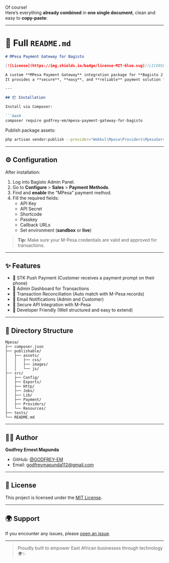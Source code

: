 Of course!  
Here’s everything **already combined** in **one single document**, clean and easy to **copy-paste**:

---

# 📄 Full `README.md`

```markdown
# MPesa Payment Gateway for Bagisto

[![License](https://img.shields.io/badge/license-MIT-blue.svg)](LICENSE)

A custom **MPesa Payment Gateway** integration package for **Bagisto 2.3.x**, built with Laravel 11 standards.  
It provides a **secure**, **easy**, and **reliable** payment solution for businesses across **East Africa**, especially **Tanzania** and **Kenya**.

---

## 📦 Installation

Install via Composer:

```bash
composer require godfrey-em/mpesa-payment-gateway-for-bagisto
```

Publish package assets:

```bash
php artisan vendor:publish --provider="Webkul\Mpesa\Providers\MpesaServiceProvider"
```

---

## ⚙️ Configuration

After installation:

1. Log into Bagisto Admin Panel.
2. Go to **Configure** > **Sales** > **Payment Methods**.
3. Find and **enable** the "MPesa" payment method.
4. Fill the required fields:
    - API Key
    - API Secret
    - Shortcode
    - Passkey
    - Callback URLs
    - Set environment (**sandbox** or **live**)

> **Tip:** Make sure your M-Pesa credentials are valid and approved for transactions.

---

## ✨ Features

- 🔹 STK Push Payment (Customer receives a payment prompt on their phone)
- 🔹 Admin Dashboard for Transactions
- 🔹 Transaction Reconciliation (Auto match with M-Pesa records)
- 🔹 Email Notifications (Admin and Customer)
- 🔹 Secure API Integration with M-Pesa
- 🔹 Developer Friendly (Well structured and easy to extend)

---

## 📂 Directory Structure

```
Mpesa/
├── composer.json
├── publishable/
│   ├── assets/
│   │   ├── css/
│   │   ├── images/
│   │   └── js/
├── src/
│   ├── Config/
│   ├── Exports/
│   ├── Http/
│   ├── Jobs/
│   ├── Lib/
│   ├── Payment/
│   ├── Providers/
│   └── Resources/
├── tests/
└── README.md
```

---

## 👨‍💻 Author

**Godfrey Ernest Mapunda**

- GitHub: [@GODFREY-EM](https://github.com/GODFREY-EM)
- Email: [godfreymapunda112@gmail.com](mailto:godfreymapunda112@gmail.com)

---

## 📜 License

This project is licensed under the [MIT License](LICENSE).

---

## 🌍 Support

If you encounter any issues, please [open an issue](https://github.com/GODFREY-EM/mpesa-payment-gateway-for-bagisto/issues).

---

> Proudly built to empower East African businesses through technology 🌍✨
```
